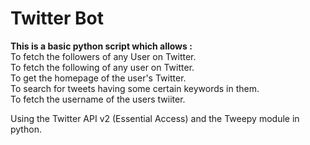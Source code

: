 # Twitter Bot

<b>This is a basic python script which allows :</b><br>
   To fetch the followers of any User on Twitter.<br>
   To fetch the following of any user on Twitter.<br>
   To get the homepage of the user's Twitter.<br>
   To search for tweets having some certain keywords in them.<br>
   To fetch the username of the users twiiter.<br>
  
 Using the Twitter API v2 (Essential Access) and the Tweepy module in python. 
  
  
  
  
